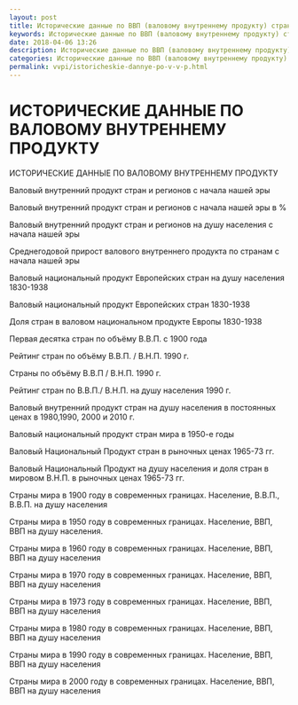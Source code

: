 ```yaml
---
layout: post
title: Исторические данные по ВВП (валовому внутреннему продукту) стран
keywords: Исторические данные по ВВП (валовому внутреннему продукту) стран
date: 2018-04-06 13:26
description: Исторические данные по ВВП (валовому внутреннему продукту) стран
categories: Исторические данные по ВВП (валовому внутреннему продукту) стран
permalink: vvpi/istoricheskie-dannye-po-v-v-p.html
---
```


# ИСТОРИЧЕСКИЕ ДАННЫЕ ПО ВАЛОВОМУ ВНУТРЕННЕМУ ПРОДУКТУ



ИСТОРИЧЕСКИЕ ДАННЫЕ ПО ВАЛОВОМУ ВНУТРЕННЕМУ ПРОДУКТУ



Валовый внутренний продукт стран и регионов с начала нашей эры


Валовый внутренний продукт стран и регионов с начала нашей эры в %


Валовый внутренний продукт стран и регионов на душу населения с начала нашей эры


Среднегодовой прирост валового внутреннего продукта по странам с начала нашей эры 


Валовый национальный продукт Европейских стран на душу населения 1830-1938


Валовый национальный продукт Европейских стран 1830-1938


Доля стран в валовом национальном продукте Европы 1830-1938


Первая десятка стран по объёму В.В.П. с 1900 года


Рейтинг стран по объёму В.В.П. / В.Н.П. 1990 г.


Страны по объёму В.В.П / В.Н.П. 1990 г.


Рейтинг стран по В.В.П./ В.Н.П. на душу населения 1990 г.


Валовый внутренний продукт стран на душу населения в постоянных ценах в 1980,1990, 2000 и 2010 г.


Валовый национальный продукт стран мира в 1950-е годы


Валовый Национальный Продукт стран в рыночных ценах 1965-73 гг.
		

Валовый Национальный Продукт на душу населения и доля стран в мировом В.Н.П. в рыночных ценах 1965-73 гг.
	

Cтраны мира в 1900 году в современных границах. Население, В.В.П., В.В.П. на душу населения 


Страны мира в 1950 году в современных границах. Население, ВВП, ВВП на душу населения.
	

Страны мира в 1960 году в современных границах. Население, ВВП, ВВП на душу населения	


Страны мира в 1970 году в современных границах. Население, ВВП, ВВП на душу населения	


Страны мира в 1973 году в современных границах. Население, ВВП, ВВП на душу населения	


Страны мира в 1980 году в современных границах. Население, ВВП, ВВП на душу населения	


Страны мира в 1990 году в современных границах. Население, ВВП, ВВП на душу населения	


Страны мира в 2000 году в современных границах. Население, ВВП, ВВП на душу населения	


		
